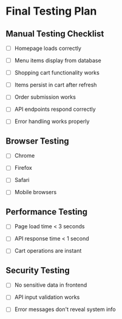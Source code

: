 # Final Testing Plan 

  

## Manual Testing Checklist 

- [ ] Homepage loads correctly 

- [ ] Menu items display from database 

- [ ] Shopping cart functionality works 

- [ ] Items persist in cart after refresh 

- [ ] Order submission works 

- [ ] API endpoints respond correctly 

- [ ] Error handling works properly 

  

## Browser Testing 

- [ ] Chrome 

- [ ] Firefox   

- [ ] Safari 

- [ ] Mobile browsers 

  

## Performance Testing 

- [ ] Page load time < 3 seconds 

- [ ] API response time < 1 second 

- [ ] Cart operations are instant 

  

## Security Testing 

- [ ] No sensitive data in frontend 

- [ ] API input validation works 

- [ ] Error messages don't reveal system info 
